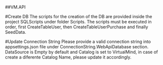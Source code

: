 ##VM.API

#Create DB
The scripts for the creation of the DB are provided inside the project SQLScripts under folder Scripts. The scripts must be executed in order, first CreateTableUser, then CreateTableUserPurchase and finally SeedData.

#Update Connection String
Please provide a valid connection string into appsettings.json file under ConnectionString.WebApiDatabase section. DataSource is Empty by default and Catalog is set to VirtualMind, in case of create a diferente Catalog Name, please update it accordingly.
